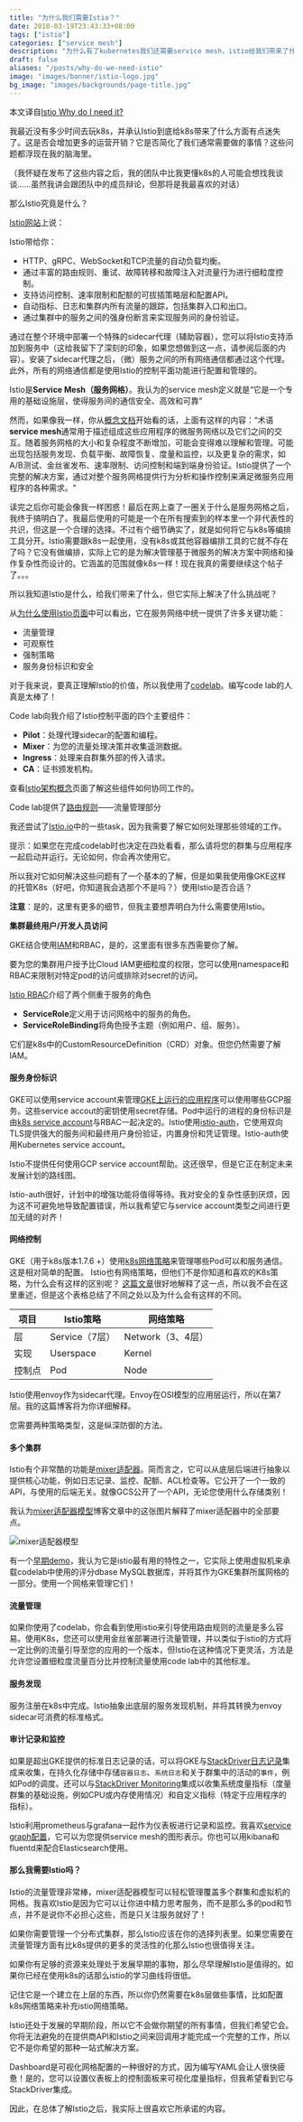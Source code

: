 ```yaml
---
title: "为什么我们需要Istio？"
date: 2018-03-19T23:43:33+08:00
tags: ["istio"]
categories: ["service mesh"]
description: "为什么有了kubernetes我们还需要service mesh，istio给我们带来了什么？"
draft: false
aliases: "/posts/why-do-we-need-istio"
image: "images/banner/istio-logo.jpg"
bg_image: "images/backgrounds/page-title.jpg"
---
```


本文译自[Istio Why do I need it?](https://medium.com/google-cloud/istio-why-do-i-need-it-18d122838ee3)

我最近没有多少时间去玩k8s，并承认Istio到底给k8s带来了什么方面有点迷失了。这是否会增加更多的运营开销？它是否简化了我们通常需要做的事情？这些问题都浮现在我的脑海里。

（我怀疑在发布了这些内容之后，我的团队中比我更懂k8s的人可能会想找我谈谈......虽然我讲会跟团队中的成员辩论，但那将是我最喜欢的对话）

那么Istio究竟是什么？

[Istio网站](http://istio.io/)上说：

Istio带给你：

- HTTP、gRPC、WebSocket和TCP流量的自动负载均衡。
- 通过丰富的路由规则、重试、故障转移和故障注入对流量行为进行细粒度控制。
- 支持访问控制、速率限制和配额的可拔插策略层和配置API。
- 自动指标、日志和集群内所有流量的跟踪，包括集群入口和出口。
- 通过集群中的服务之间的强身份断言来实现服务间的身份验证。

通过在整个环境中部署一个特殊的sidecar代理（辅助容器），您可以将Istio支持添加到服务中（这给我留下了深刻的印象，如果您想做到这一点，请参阅后面的内容）。安装了sidecar代理之后，（微）服务之间的所有网络通信都通过这个代理。此外，所有的网络通信都是使用Istio的控制平面功能进行配置和管理的。

Istio是**Service Mesh（服务网格）**。我认为的service mesh定义就是“它是一个专用的基础设施层，使得服务间的通信安全、高效和可靠”

然而，如果像我一样，你从[概念文档](https://istio.io/docs/concepts/what-is-istio/overview.html)开始看的话，上面有这样的内容：“术语**service mesh**通常用于描述组成这些应用程序的微服务网络以及它们之间的交互。随着服务网格的大小和复杂程度不断增加，可能会变得难以理解和管理。可能出现包括服务发现、负载平衡、故障恢复、度量和监控，以及更复杂的需求，如A/B测试、金丝雀发布、速率限制、访问控制和端到端身份验证。Istio提供了一个完整的解决方案，通过对整个服务网格提供行为分析和操作控制来满足微服务应用程序的各种需求。“

读完之后你可能会像我一样困惑！最后在网上查了一圈关于什么是服务网格之后，我终于搞明白了。我最后使用的可能是一个在所有搜索到的样本里一个非代表性的共识，但这是一个合理的选择。不过有个细节确实了，就是如何将它与k8s等编排工具分开。Istio需要跟k8s一起使用，没有k8s或其他容器编排工具的它就不存在了吗？它没有做编排，实际上它的是为解决管理基于微服务的解决方案中网络和操作复杂性而设计的。它涵盖的范围就像k8s一样！现在我真的需要继续这个帖子了。。。

所以我知道Istio是什么，给我们带来了什么，但它实际上解决了什么挑战呢？

从[为什么使用Istio页面](https://istio.io/docs/concepts/what-is-istio/overview.html)中可以看出，它在服务网络中统一提供了许多关键功能：

- 流量管理
- 可观察性
- 强制策略
- 服务身份标识和安全

对于我来说，要真正理解Istio的价值，所以我使用了[codelab](https://codelabs.developers.google.com/codelabs/cloud-hello-istio/#0)。编写code lab的人真是太棒了！

Code lab向我介绍了Istio控制平面的四个主要组件：

- **Pilot**：处理代理sidecar的配置和编程。
- **Mixer**：为您的流量处理决策并收集遥测数据。
- **Ingress**：处理来自群集外部的传入请求。
- **CA**：证书颁发机构。

查看[Istio架构概念](https://istio.io/docs/concepts/what-is-istio/#architecture)页面了解这些组件如何协同工作的。

Code lab提供了[路由规则](https://istio.io/docs/concepts/traffic-management/rules-configuration.html#route-rules)——流量管理部分

我还尝试了[Istio.io](https://istio.io/docs/tasks/)中的一些task，因为我需要了解它如何处理那些领域的工作。

提示：如果您在完成codelab时也决定在四处看看，那么请将您的群集与应用程序一起启动并运行。无论如何，你会再次使用它。

所以我对它如何解决这些问题有了一个基本的了解，但是如果我使用像GKE这样的托管K8s（好吧，你知道我会选那个不是吗？）使用Istio是否合适？

**注意**：是的，这里有更多的细节，但我主要想弄明白为什么需要使用Istio。

**集群最终用户/开发人员访问**

GKE结合使用[IAM](https://cloud.google.com/kubernetes-engine/docs/how-to/iam-integration)和RBAC，是的，这里面有很多东西需要你了解。

要为您的集群用户授予比Cloud IAM更细粒度的权限，您可以使用namespace和RBAC来限制对特定pod的访问或排除对secret的访问。

[Istio RBAC](https://istio.io/docs/concepts/security/rbac.html)介绍了两个侧重于服务的角色

- **ServiceRole**定义用于访问网格中的服务的角色。
- **ServiceRoleBinding**将角色授予主题（例如用户、组、服务）。

它们是k8s中的CustomResourceDefinition（CRD）对象。但您仍然需要了解IAM。

#### 服务身份标识

GKE可以使用service account来管理[GKE上运行的应用程序](https://cloud.google.com/kubernetes-engine/docs/tutorials/authenticating-to-cloud-platform)可以使用哪些GCP服务。这些service accout的密钥使用secret存储。Pod中运行的进程的身份标识是由[k8s service account](https://kubernetes.io/docs/tasks/configure-pod-container/configure-service-account/)与RBAC一起决定的。Istio使用[istio-auth](https://istio.io/docs/concepts/security/mutual-tls.html)，它使用双向TLS提供强大的服务间和最终用户身份验证，内置身份和凭证管理。Istio-auth使用Kubernetes service account。

Istio不提供任何使用GCP service account帮助。这还很早，但是它正在制定未来发展计划的路线图。

Istio-auth很好，计划中的增强功能将值得等待。我对安全的复杂性感到厌烦，因为这不可避免地导致配置错误，所以我希望它与service account类型之间进行更加无缝的对齐！

#### 网络控制

GKE（用于k8s版本1.7.6 +）使用[k8s网络策略](https://cloud.google.com/kubernetes-engine/docs/how-to/network-policy)来管理哪些Pod可以和服务通信。这是相对简单的配置。 Istio也有网络策略，但他们不是你知道和喜欢的K8s策略，为什么会有这样的区别呢？ [这篇文章](https://istio.io/blog/2017/0.1-using-network-policy.html)很好地解释了这一点，所以我不会在这里重述，但是这个表格总结了不同之处以及为什么会有这样的不同。

| 项目   | Istio策略      | 网络策略          |
| ------ | -------------- | ----------------- |
| 层     | Service（7层） | Network（3、4层） |
| 实现   | Userspace      | Kernel            |
| 控制点 | Pod            | Node              |

Istio使用envoy作为sidecar代理。Envoy在OSI模型的应用层运行，所以在第7层。我的这篇博客将为你详细解释。

您需要两种策略类型，这是纵深防御的方法。

#### 多个集群

Istio有个非常酷的功能是[mixer适配器](https://istio.io/docs/concepts/policy-and-control/mixer.html#adapters)。简而言之，它可以从底层后端进行抽象以提供核心功能，例如日志记录、监控、配额、ACL检查等。它公开了一个一致的API，与使用的后端无关。就像GCS公开了一个API，无论您使用什么存储类别！

我认为[mixer适配器模型](https://istio.io/blog/2017/adapter-model.html)博客文章中的这张图片解释了mixer适配器中的全部要点。

![mixer适配器模型](https://istio.io/docs/concepts/policy-and-control/img/mixer-config/machine.svg)

有一个[早期demo](https://istio.io/docs/guides/integrating-vms.html)，我认为它是istio最有用的特性之一，它实际上使用虚拟机来承载codelab中使用的评分dbase MySQL数据库，并将其作为GKE集群所属网格的一部分。使用一个网格来管理它们！

#### 流量管理

如果你使用了codelab，你会看到使用istio来引导使用路由规则的流量是多么容易。使用K8s，您还可以使用金丝雀部署进行流量管理，并以类似于istio的方式将一定比例的流量引导至您的应用的一个版本，但Istio在这种情况下更灵活，方法是允许您设置细粒度流量百分比并控制流量使用code lab中的其他标准。

#### 服务发现

服务注册在k8s中完成。Istio抽象出底层的服务发现机制，并将其转换为envoy sidecar可消费的标准格式。

#### 审计记录和监控

如果是超出GKE提供的标准日志记录的话，可以将GKE与[StackDriver日志记录](https://cloud.google.com/kubernetes-engine/docs/how-to/logging)集成来收集，在持久化存储中存储`容器日志`、`系统日志`和关于群集中的活动的`事件`，例如Pod的调度。还可以与[StackDriver Monitoring](https://cloud.google.com/kubernetes-engine/docs/how-to/monitoring)集成以收集系统度量指标（度量群集的基础设施，例如CPU或内存使用情况）和自定义指标（特定于应用程序的指标）。 

Istio利用prometheus与grafana一起作为仪表板进行记录和监控。我喜欢[service graph配置](https://istio.io/docs/tasks/telemetry/servicegraph.html)，它可以为您提供service mesh的图形表示。你也可以用kibana和fluentd来配合Elasticsearch使用。

#### 那么我需要Istio吗？

Istio的流量管理非常棒，mixer适配器模型可以轻松管理覆盖多个群集和虚拟机的网格。我喜欢Istio是因为它可以让你进中精力思考服务，而不是那么多的pod和节点，并不是说你不必担心这些，而是只关注服务就好了！

如果你需要管理一个分布式集群，那么Istio应该在你的选择列表里。如果您需要在流量管理方面有比k8s提供的更多的灵活性的化那么Istio也很值得关注。

如果你有足够的资源来处理处于发展早期的事物，那么尽早理解Istio是值得的。如果你已经在使用k8s的话那么istio的学习曲线将很低。

记住它是一个建立在上层的东西，所以你仍然需要在k8s层做些事情，比如配置k8s网络策略来补充istio网络策略。

Istio还处于发展的早期阶段，所以它不会做你期望的所有事情，但我们希望它会。你将无法避免的在提供商API和Istio之间来回调用才能完成一个完整的工作，所以它不是你希望的那种一站式解决方案。

Dashboard是可视化网格配置的一种很好的方式，因为编写YAML会让人很快疲惫！是的，您可以设置仪表板上的控制面板来可视化度量指标，但我希望看到它与StackDriver集成。

因此，在总体了解Istio之后，我实际上很喜欢它所承诺的内容。
